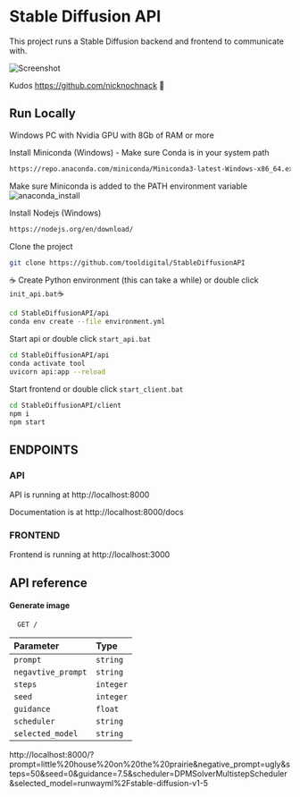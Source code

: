 
# Stable Diffusion API

This project runs a Stable Diffusion backend and frontend to communicate with.

![Screenshot](https://raw.githubusercontent.com/tooldigital/StableDiffusionAPI/main/readme/house.png)

Kudos https://github.com/nicknochnack 🙌

## Run Locally

Windows PC with Nvidia GPU with 8Gb of RAM or more

Install Miniconda (Windows) - Make sure Conda is in your system path
```bash
https://repo.anaconda.com/miniconda/Miniconda3-latest-Windows-x86_64.exe
```
Make sure Miniconda is added to the PATH environment variable
![anaconda_install](https://raw.githubusercontent.com/tooldigital/StableDiffusionAPI/main/readme/conda.png)

Install Nodejs (Windows)
```bash
https://nodejs.org/en/download/
```

Clone the project
```bash
git clone https://github.com/tooldigital/StableDiffusionAPI
```

☕ Create Python environment (this can take a while) or double click `init_api.bat`☕
```bash
cd StableDiffusionAPI/api
conda env create --file environment.yml
```

Start api or double click `start_api.bat`
```bash
cd StableDiffusionAPI/api
conda activate tool
uvicorn api:app --reload
```

Start frontend or double click `start_client.bat`
```bash
cd StableDiffusionAPI/client
npm i
npm start
```

## ENDPOINTS

### API

API is running at http://localhost:8000

Documentation is at http://localhost:8000/docs

### FRONTEND

Frontend is running at http://localhost:3000

## API reference

#### Generate image

```http
  GET /
```

| Parameter | Type     |    
| :-------- | :------- | 
| `prompt`  | `string` | 
| `negavtive_prompt`  | `string` | 
| `steps`  | `integer` | 
| `seed`  | `integer` | 
| `guidance`  | `float` |
| `scheduler`  | `string` |
| `selected_model `  | `string` | 


http://localhost:8000/?prompt=little%20house%20on%20the%20prairie&negative_prompt=ugly&steps=50&seed=0&guidance=7.5&scheduler=DPMSolverMultistepScheduler&selected_model=runwayml%2Fstable-diffusion-v1-5
